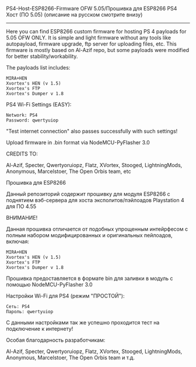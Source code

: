 PS4-Host-ESP8266-Firmware OFW 5.05/Прошивка для ESP8266 PS4 Хост (ПО 5.05) (описание на русском смотрите внизу)
***
Here you can find ESP8266 custom firmware for hosting PS 4 payloads for 5.05 OFW ONLY. It is simple and light firmware without any tools like autopayload, firmware upgrade, ftp server for uploading files, etc. This firmware is mostly based on Al-Azif repo, but some payloads were modified for better stability/workability.

The payloads list includes:

    MIRA+HEN
    Xvortex's HEN (v 1.5)
    Xvortex's FTP
    Xvortex's Dumper v 1.8
    
PS4 Wi-Fi Settings (EASY):

    Network: PS4
    Password: qwertyuiop

"Test internet connection" also passes successfully with such settings!

Upload firmware in .bin format via NodeMCU-PyFlasher 3.0

CREDITS TO:

Al-Azif, Specter, Qwertyoruiopz, Flatz, XVortex, Stooged, LightningMods, Anonymous, Marcelstoer, The Open Orbis team, etc



Прошивка для ESP8266

Данный репозиторий содержит прошивку для модуля ESP8266 с поднятием вэб-сервера для хоста эксполитов/пэйлоадов Playstation 4 для ПО 4.55

ВНИМАНИЕ!
    
Данная прошивка отличается от подобных упрощенным интейрфесом с полным набором модифицированных и оригинальных пейлоадов, включая:

    MIRA+HEN
    Xvortex's HEN (v 1.5)
    Xvortex's FTP
    Xvortex's Dumper v 1.8
    
Прошивка предоставляется в формате bin для заливки в модуль с помощью NodeMCU-PyFlasher 3.0

Настройки Wi-Fi для PS4 (режим "ПРОСТОЙ"):

    Сеть: PS4
    Пароль: qwertyuiop

С данными настройками так же успешно проходится тест на подключение к интернету!

Особая благодарность разработчикам:

Al-Azif, Specter, Qwertyoruiopz, Flatz, XVortex, Stooged, LightningMods, Anonymous, Marcelstoer, The Open Orbis team и т.д.
